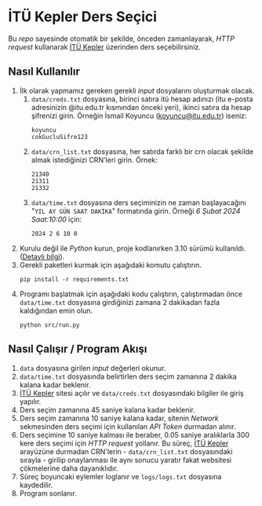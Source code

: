 # **İTÜ Kepler Ders Seçici**

Bu _repo_ sayesinde otomatik bir şekilde, önceden zamanlayarak, _HTTP request_ kullanarak [İTÜ Kepler](https://kepler-beta.itu.edu.tr/ogrenci/) üzerinden ders seçebilirsiniz.

## Nasıl Kullanılır

1. İlk olarak yapmamız gereken gerekli _input_ dosyalarını oluşturmak olacak.
   1. `data/creds.txt` dosyasına, birinci satıra itü hesap adınızı (itu e-posta adresinizin @itu.edu.tr kısmından önceki yeri), ikinci satıra da hesap şifrenizi girin. Örneğin İsmail Koyuncu (<koyuncu@itu.edu.tr>) iseniz:
        ```
        koyuncu
        cokGucluSifre123
        ```
   2. `data/crn_list.txt` dosyasına, her satırda farklı bir crn olacak şekilde almak istediğinizi CRN'leri girin. Örnek:
        ```
        21340
        21311
        21332
        ```
   3. `data/time.txt` dosyasına ders seçiminizin ne zaman başlayacağını "`YIL AY GÜN SAAT DAKİKA`" formatında girin. Örneği _6 Şubat 2024 Saat:10:00_ için:
        ```
        2024 2 6 10 0
        ```
2. Kurulu değil ile _Python_ kurun, proje kodlanırken 3.10 sürümü kullanıldı. ([Detaylı bilgi](https://www.python.org/downloads/)).
3. Gerekli paketleri kurmak için aşağıdaki komutu çalıştırın.  
   ```console
   pip install -r requirements.txt
   ```
4. Programı başlatmak için aşağıdaki kodu çalıştırın, çalıştırmadan önce `data/time.txt` dosyasına girdiğinizi zamana 2 dakikadan fazla kaldığından emin olun.
   ```console
   python src/run.py
   ```

## Nasıl Çalışır / Program Akışı

1. `data` dosyasına girilen _input_ değerleri okunur.
2. `data/time.txt` dosyasında belirtirlen ders seçim zamanına 2 dakika kalana kadar beklenir.
3. [İTÜ Kepler](https://kepler-beta.itu.edu.tr/ogrenci/) sitesi açılır ve `data/creds.txt` dosyasındaki bilgiler ile giriş yapılır.
4. Ders seçim zamanına 45 saniye kalana kadar beklenir.
5. Ders seçim zamanına 10 saniye kalana kadar, sitenin _Network_ sekmesinden ders seçimi için kullanılan _API Token_ durmadan alınır.
6. Ders seçimine 10 saniye kalması ile beraber, 0.05 saniye aralıklarla 300 kere ders seçimi için _HTTP request_ yollanır. Bu süreç, [İTÜ Kepler](https://kepler-beta.itu.edu.tr/ogrenci/) arayüzüne durmadan CRN'lerin - `data/crn_list.txt` dosyasındaki sırayla - girilip onaylanması ile aynı sonucu yaratır fakat websitesi çökmelerine daha dayanıklıdır.
7. Süreç boyuncaki eylemler loglanır ve `logs/logs.txt` dosyasına kaydedilir.
8. Program sonlanır.
